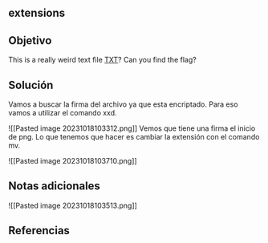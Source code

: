 ## extensions
## Objetivo
This is a really weird text file [TXT](https://jupiter.challenges.picoctf.org/static/e7e5d188621ee705ceeb0452525412ef/flag.txt)? Can you find the flag?
## Solución 

Vamos a buscar la firma del archivo ya que esta encriptado. Para eso vamos a utilizar el comando xxd.

![[Pasted image 20231018103312.png]]
Vemos que tiene una firma el inicio de png. Lo que tenemos que hacer es cambiar la extensión con el comando mv.

![[Pasted image 20231018103710.png]]
## Notas adicionales
![[Pasted image 20231018103513.png]]
## Referencias